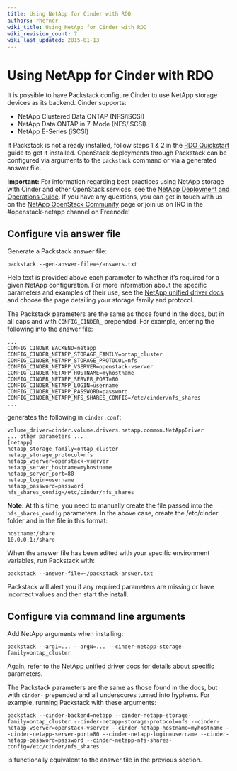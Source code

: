 ```yaml
---
title: Using NetApp for Cinder with RDO
authors: rhefner
wiki_title: Using NetApp for Cinder with RDO
wiki_revision_count: 7
wiki_last_updated: 2015-01-13
---
```


# Using NetApp for Cinder with RDO

It is possible to have Packstack configure Cinder to use NetApp storage devices as its backend. Cinder supports:

*   NetApp Clustered Data ONTAP (NFS/iSCSI)
*   NetApp Data ONTAP in 7-Mode (NFS/iSCSI)
*   NetApp E-Series (iSCSI)

If Packstack is not already installed, follow steps 1 & 2 in the [RDO Quickstart](http://openstack.redhat.com/Quickstart) guide to get it installed. OpenStack deployments through Packstack can be configured via arguments to the `packstack` command or via a generated answer file.

**Important:** For information regarding best practices using NetApp storage with Cinder and other OpenStack services, see the [NetApp Deployment and Operations Guide](http://netapp.github.io/openstack-deploy-ops-guide/). If you have any questions, you can get in touch with us on the [NetApp OpenStack Community](http://community.netapp.com/t5/OpenStack-Discussions/bd-p/openstack-discussions) page or join us on IRC in the #openstack-netapp channel on Freenode!

## Configure via answer file

Generate a Packstack answer file:

    packstack --gen-answer-file=~/answers.txt

Help text is provided above each parameter to whether it’s required for a given NetApp configuration. For more information about the specific parameters and examples of their use, see the [NetApp unified driver docs](http://docs.openstack.org/juno/config-reference/content/netapp-volume-driver.html) and choose the page detailing your storage family and protocol.

The Packstack parameters are the same as those found in the docs, but in all caps and with `CONFIG_CINDER_` prepended. For example, entering the following into the answer file:

    ...
    CONFIG_CINDER_BACKEND=netapp
    CONFIG_CINDER_NETAPP_STORAGE_FAMILY=ontap_cluster
    CONFIG_CINDER_NETAPP_STORAGE_PROTOCOL=nfs
    CONFIG_CINDER_NETAPP_VSERVER=openstack-vserver
    CONFIG_CINDER_NETAPP_HOSTNAME=myhostname
    CONFIG_CINDER_NETAPP_SERVER_PORT=80
    CONFIG_CINDER_NETAPP_LOGIN=username
    CONFIG_CINDER_NETAPP_PASSWORD=password
    CONFIG_CINDER_NETAPP_NFS_SHARES_CONFIG=/etc/cinder/nfs_shares
    ...

generates the following in `cinder.conf`:

    volume_driver=cinder.volume.drivers.netapp.common.NetAppDriver
    ... other parameters ...
    [netapp]
    netapp_storage_family=ontap_cluster
    netapp_storage_protocol=nfs
    netapp_vserver=openstack-vserver
    netapp_server_hostname=myhostname
    netapp_server_port=80
    netapp_login=username
    netapp_password=password
    nfs_shares_config=/etc/cinder/nfs_shares

**Note:** At this time, you need to manually create the file passed into the `nfs_shares_config` parameters. In the above case, create the /etc/cinder folder and in the file in this format:

    hostname:/share
    10.0.0.1:/share

When the answer file has been edited with your specific environment variables, run Packstack with:

    packstack --answer-file=~/packstack-answer.txt

Packstack will alert you if any required parameters are missing or have incorrect values and then start the install.

## Configure via command line arguments

Add NetApp arguments when installing:

    packstack --arg1=... --argN=... --cinder-netapp-storage-family=ontap_cluster

Again, refer to the [NetApp unified driver docs](http://docs.openstack.org/juno/config-reference/content/netapp-volume-driver.html) for details about specific parameters.

The Packstack parameters are the same as those found in the docs, but with `cinder-` prepended and all underscores turned into hyphens. For example, running Packstack with these arguments:

    packstack --cinder-backend=netapp --cinder-netapp-storage-family=ontap_cluster --cinder-netapp-storage-protocol=nfs --cinder-netapp-vserver=openstack-vserver --cinder-netapp-hostname=myhostname --cinder-netapp-server-port=80 --cinder-netapp-login=username --cinder-netapp-password=password --cinder-netapp-nfs-shares-config=/etc/cinder/nfs_shares

is functionally equivalent to the answer file in the previous section.
